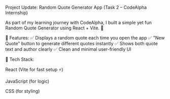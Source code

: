 Project Update: Random Quote Generator App (Task 2 – CodeAlpha Internship)

As part of my learning journey with CodeAlpha, I built a simple yet fun Random Quote Generator using React + Vite. 🎉

🔹 Features:
✅ Displays a random quote each time you open the app
✅ "New Quote" button to generate different quotes instantly
✅ Shows both quote text and author clearly
✅ Clean and minimal user-friendly UI

🔹 Tech Stack:

React (Vite for fast setup ⚡)

JavaScript (for logic)

CSS (for styling)
